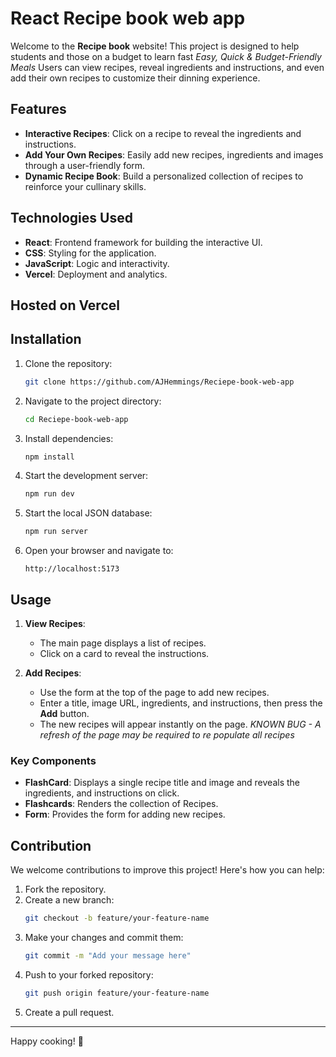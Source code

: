 # React Recipe book web app

Welcome to the **Recipe book** website! This project is designed to help students and those on a budget to learn fast *Easy, Quick & Budget-Friendly Meals* Users can view recipes, reveal ingredients and instructions, and even add their own recipes to customize their dinning experience.

## Features

- **Interactive Recipes**: Click on a recipe to reveal the ingredients and instructions.
- **Add Your Own Recipes**: Easily add new recipes, ingredients and images through a user-friendly form.
- **Dynamic Recipe Book**: Build a personalized collection of recipes to reinforce your cullinary skills.

## Technologies Used

- **React**: Frontend framework for building the interactive UI.
- **CSS**: Styling for the application.
- **JavaScript**: Logic and interactivity.
- **Vercel**: Deployment and analytics.

## Hosted on Vercel

## Installation

1. Clone the repository:

   ```bash
   git clone https://github.com/AJHemmings/Reciepe-book-web-app
   ```

2. Navigate to the project directory:

   ```bash
   cd Reciepe-book-web-app

3. Install dependencies:

   ```bash
   npm install
   ```

4. Start the development server:

   ```bash
   npm run dev
   ```

5. Start the local JSON database:
   ```bash
   npm run server
   ```

6. Open your browser and navigate to:

   ```
   http://localhost:5173
   ```

## Usage

1. **View Recipes**:

   - The main page displays a list of recipes.
   - Click on a card to reveal the instructions.

2. **Add Recipes**:
   - Use the form at the top of the page to add new recipes.
   - Enter a title, image URL, ingredients, and instructions, then press the **Add** button.
   - The new recipes will appear instantly on the page. *KNOWN BUG - A refresh of the page may be required to re populate all recipes*

### Key Components

- **FlashCard**: Displays a single recipe title and image and reveals the ingredients, and instructions on click.
- **Flashcards**: Renders the collection of Recipes.
- **Form**: Provides the form for adding new recipes.

## Contribution

We welcome contributions to improve this project! Here's how you can help:

1. Fork the repository.
2. Create a new branch:
   ```bash
   git checkout -b feature/your-feature-name
   ```
3. Make your changes and commit them:
   ```bash
   git commit -m "Add your message here"
   ```
4. Push to your forked repository:
   ```bash
   git push origin feature/your-feature-name
   ```
5. Create a pull request.


---

Happy cooking! 🚀
